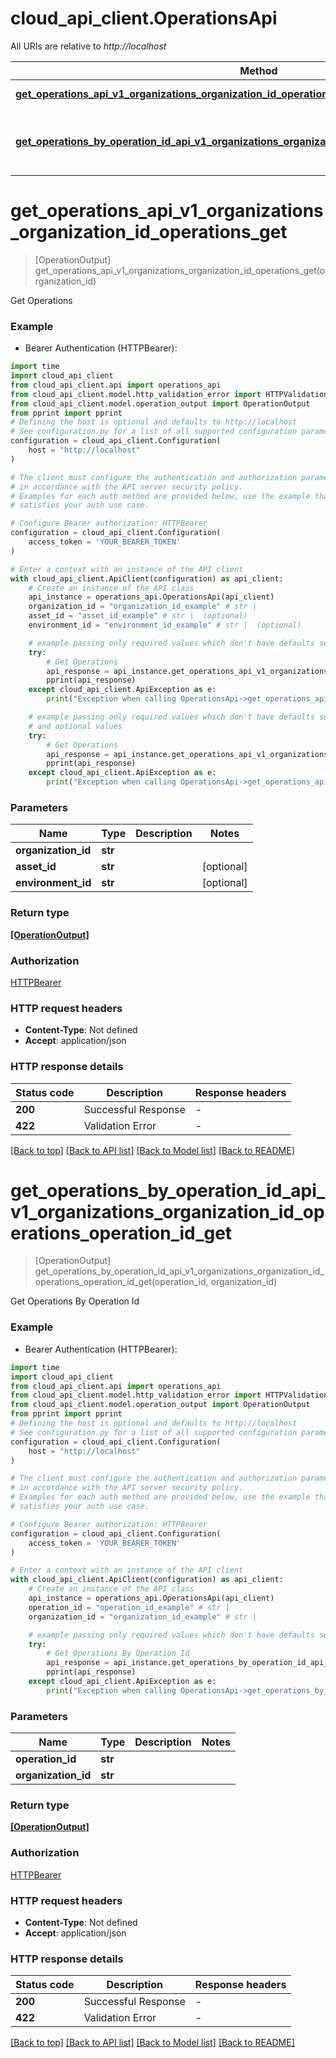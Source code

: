 # cloud_api_client.OperationsApi

All URIs are relative to *http://localhost*

Method | HTTP request | Description
------------- | ------------- | -------------
[**get_operations_api_v1_organizations_organization_id_operations_get**](OperationsApi.md#get_operations_api_v1_organizations_organization_id_operations_get) | **GET** /api/v1/organizations/{organization_id}/operations/ | Get Operations
[**get_operations_by_operation_id_api_v1_organizations_organization_id_operations_operation_id_get**](OperationsApi.md#get_operations_by_operation_id_api_v1_organizations_organization_id_operations_operation_id_get) | **GET** /api/v1/organizations/{organization_id}/operations/{operation_id} | Get Operations By Operation Id


# **get_operations_api_v1_organizations_organization_id_operations_get**
> [OperationOutput] get_operations_api_v1_organizations_organization_id_operations_get(organization_id)

Get Operations

### Example

* Bearer Authentication (HTTPBearer):

```python
import time
import cloud_api_client
from cloud_api_client.api import operations_api
from cloud_api_client.model.http_validation_error import HTTPValidationError
from cloud_api_client.model.operation_output import OperationOutput
from pprint import pprint
# Defining the host is optional and defaults to http://localhost
# See configuration.py for a list of all supported configuration parameters.
configuration = cloud_api_client.Configuration(
    host = "http://localhost"
)

# The client must configure the authentication and authorization parameters
# in accordance with the API server security policy.
# Examples for each auth method are provided below, use the example that
# satisfies your auth use case.

# Configure Bearer authorization: HTTPBearer
configuration = cloud_api_client.Configuration(
    access_token = 'YOUR_BEARER_TOKEN'
)

# Enter a context with an instance of the API client
with cloud_api_client.ApiClient(configuration) as api_client:
    # Create an instance of the API class
    api_instance = operations_api.OperationsApi(api_client)
    organization_id = "organization_id_example" # str | 
    asset_id = "asset_id_example" # str |  (optional)
    environment_id = "environment_id_example" # str |  (optional)

    # example passing only required values which don't have defaults set
    try:
        # Get Operations
        api_response = api_instance.get_operations_api_v1_organizations_organization_id_operations_get(organization_id)
        pprint(api_response)
    except cloud_api_client.ApiException as e:
        print("Exception when calling OperationsApi->get_operations_api_v1_organizations_organization_id_operations_get: %s\n" % e)

    # example passing only required values which don't have defaults set
    # and optional values
    try:
        # Get Operations
        api_response = api_instance.get_operations_api_v1_organizations_organization_id_operations_get(organization_id, asset_id=asset_id, environment_id=environment_id)
        pprint(api_response)
    except cloud_api_client.ApiException as e:
        print("Exception when calling OperationsApi->get_operations_api_v1_organizations_organization_id_operations_get: %s\n" % e)
```


### Parameters

Name | Type | Description  | Notes
------------- | ------------- | ------------- | -------------
 **organization_id** | **str**|  |
 **asset_id** | **str**|  | [optional]
 **environment_id** | **str**|  | [optional]

### Return type

[**[OperationOutput]**](OperationOutput.md)

### Authorization

[HTTPBearer](../README.md#HTTPBearer)

### HTTP request headers

 - **Content-Type**: Not defined
 - **Accept**: application/json


### HTTP response details

| Status code | Description | Response headers |
|-------------|-------------|------------------|
**200** | Successful Response |  -  |
**422** | Validation Error |  -  |

[[Back to top]](#) [[Back to API list]](../README.md#documentation-for-api-endpoints) [[Back to Model list]](../README.md#documentation-for-models) [[Back to README]](../README.md)

# **get_operations_by_operation_id_api_v1_organizations_organization_id_operations_operation_id_get**
> [OperationOutput] get_operations_by_operation_id_api_v1_organizations_organization_id_operations_operation_id_get(operation_id, organization_id)

Get Operations By Operation Id

### Example

* Bearer Authentication (HTTPBearer):

```python
import time
import cloud_api_client
from cloud_api_client.api import operations_api
from cloud_api_client.model.http_validation_error import HTTPValidationError
from cloud_api_client.model.operation_output import OperationOutput
from pprint import pprint
# Defining the host is optional and defaults to http://localhost
# See configuration.py for a list of all supported configuration parameters.
configuration = cloud_api_client.Configuration(
    host = "http://localhost"
)

# The client must configure the authentication and authorization parameters
# in accordance with the API server security policy.
# Examples for each auth method are provided below, use the example that
# satisfies your auth use case.

# Configure Bearer authorization: HTTPBearer
configuration = cloud_api_client.Configuration(
    access_token = 'YOUR_BEARER_TOKEN'
)

# Enter a context with an instance of the API client
with cloud_api_client.ApiClient(configuration) as api_client:
    # Create an instance of the API class
    api_instance = operations_api.OperationsApi(api_client)
    operation_id = "operation_id_example" # str | 
    organization_id = "organization_id_example" # str | 

    # example passing only required values which don't have defaults set
    try:
        # Get Operations By Operation Id
        api_response = api_instance.get_operations_by_operation_id_api_v1_organizations_organization_id_operations_operation_id_get(operation_id, organization_id)
        pprint(api_response)
    except cloud_api_client.ApiException as e:
        print("Exception when calling OperationsApi->get_operations_by_operation_id_api_v1_organizations_organization_id_operations_operation_id_get: %s\n" % e)
```


### Parameters

Name | Type | Description  | Notes
------------- | ------------- | ------------- | -------------
 **operation_id** | **str**|  |
 **organization_id** | **str**|  |

### Return type

[**[OperationOutput]**](OperationOutput.md)

### Authorization

[HTTPBearer](../README.md#HTTPBearer)

### HTTP request headers

 - **Content-Type**: Not defined
 - **Accept**: application/json


### HTTP response details

| Status code | Description | Response headers |
|-------------|-------------|------------------|
**200** | Successful Response |  -  |
**422** | Validation Error |  -  |

[[Back to top]](#) [[Back to API list]](../README.md#documentation-for-api-endpoints) [[Back to Model list]](../README.md#documentation-for-models) [[Back to README]](../README.md)

